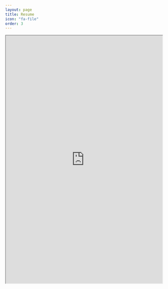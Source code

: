 ```yaml
---
layout: page
title: Resume
icon: "fa-file"
order: 3
---
```

<!-- you can [get the PDF]({{ site.url }}/assets/mydoc.pdf) directly. -->
<!-- <embed src="../assests/resume/Resume_v2.pdf" width="800px" height="600px" /> -->

<iframe src="https://drive.google.com/file/d/18Hsnufke2pRUCAaeUegjMM76hR-nkay5/preview" width="100%" height="800em"></iframe>